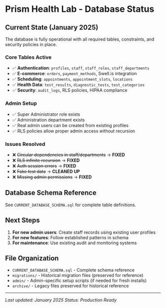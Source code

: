# Prism Health Lab - Database Status

## Current State (January 2025)

The database is fully operational with all required tables, constraints, and security policies in place.

### Core Tables Active
- ✅ **Authentication**: `profiles`, `staff`, `staff_roles`, `staff_departments`
- ✅ **E-commerce**: `orders`, `payment_methods`, Swell.is integration
- ✅ **Scheduling**: `appointments`, `appointment_slots`, `locations`
- ✅ **Health Data**: `test_results`, `diagnostic_tests`, `test_categories`
- ✅ **Security**: `audit_logs`, RLS policies, HIPAA compliance

### Admin Setup
- ✅ Super Administrator role exists
- ✅ Administration department exists  
- ✅ Real admin users can be created from existing profiles
- ✅ RLS policies allow proper admin access without recursion

### Issues Resolved
- ❌ ~~Circular dependencies in staff/departments~~ → **FIXED**
- ❌ ~~RLS infinite recursion~~ → **FIXED**
- ❌ ~~Auth session errors~~ → **FIXED**
- ❌ ~~Fake test data~~ → **CLEANED UP**
- ❌ ~~Missing admin permissions~~ → **FIXED**

## Database Schema Reference

See `CURRENT_DATABASE_SCHEMA.sql` for complete table definitions.

## Next Steps

1. **For new admin users**: Create staff records using existing user profiles
2. **For new features**: Follow established patterns in schema
3. **For maintenance**: Use existing audit and monitoring systems

## File Organization

- `CURRENT_DATABASE_SCHEMA.sql` - Complete schema reference
- `migrations/` - Historical migration files (preserved for reference)
- `admin/` - Admin-specific setup scripts (if needed for fresh installs)
- `archive/` - Legacy files preserved for historical reference

---
*Last updated: January 2025*
*Status: Production Ready*